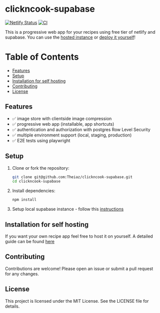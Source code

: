 # clickncook-supabase

[![Netlify Status](https://api.netlify.com/api/v1/badges/ef79e64d-48f1-4ad6-9461-328b06b86385/deploy-status)](https://app.netlify.com/sites/jolly-cocada-5deecb/deploys)
[![CI](https://github.com/Theiaz/clickncook-supabase/actions/workflows/ci.yaml/badge.svg)](https://github.com/Theiaz/clickncook-supabase/actions/workflows/ci.yaml)

This is a progressive web app for your recipes using free tier of netlify and supabase. You can use the [hosted instance](https://jolly-cocada-5deecb.netlify.app/) or [deploy it yourself](#installation-for-self-hosting)!

# Table of Contents

- [Features](#features)
- [Setup](#setup)
- [Installation for self hosting](#installation-for-self-hosting)
- [Contributing](#contributing)
- [License](#license)

## Features

- ✅ image store with clientside image compression
- ✅ progressive web app (installable, app shortcuts)
- ✅ authentication and authorization with postgres Row Level Security
- ✅ multiple environment support (local, staging, production)
- ✅ E2E tests using playwright

## Setup

1. Clone or fork the repository:

   ```sh
   git clone git@github.com:Theiaz/clickncook-supabase.git
   cd clickncook-supabase
   ```

2. Install dependencies:

   ```sh
   npm install
   ```

3. Setup local supabase instance - follow this [instructions](/docs/environments.md)

## Installation for self hosting

If you want your own recipe app feel free to host it on yourself. A detailed guide can be found [here](/docs/selfhosting.md)

## Contributing

Contributions are welcome! Please open an issue or submit a pull request for any changes.

## License

This project is licensed under the MIT License. See the LICENSE file for details.
